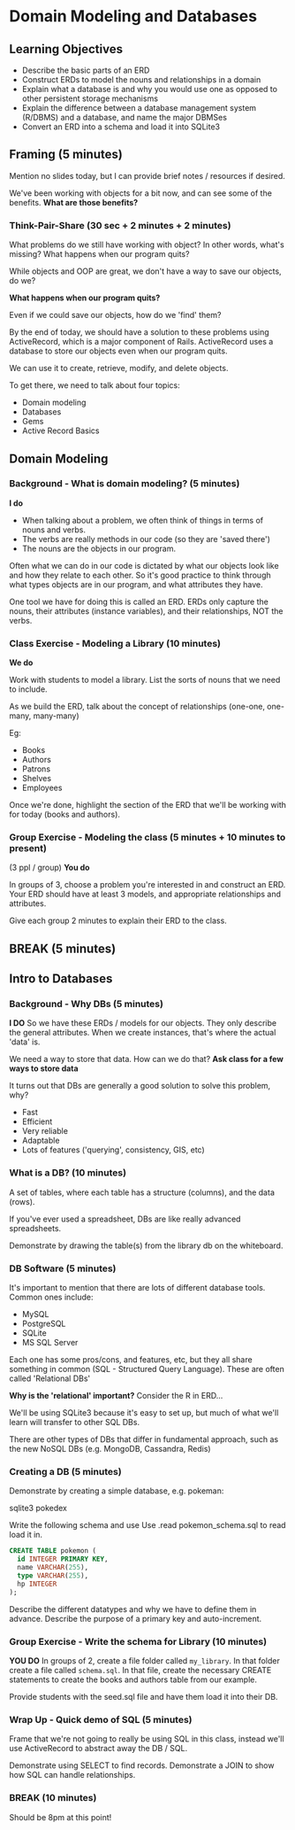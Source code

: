 # Domain Modeling and Databases

## Learning Objectives

* Describe the basic parts of an ERD
* Construct ERDs to model the nouns and relationships in a domain
* Explain what a database is and why you would use one as opposed to other
  persistent storage mechanisms
* Explain the difference between a database management system (R/DBMS) and a
  database, and name the major DBMSes
* Convert an ERD into a schema and load it into SQLite3

## Framing (5 minutes)

Mention no slides today, but I can provide brief notes / resources if desired.

We've been working with objects for a bit now, and can see some of the benefits.
**What are those benefits?**

### Think-Pair-Share (30 sec + 2 minutes + 2 minutes)

What problems do we still have working with object? In other words, what's
missing? What happens when our program quits?


While objects and OOP are great, we don't have a way to save our objects, do we?

**What happens when our program quits?**

Even if we could save our objects, how do we 'find' them?

By the end of today, we should have a solution to these problems using
ActiveRecord, which is a major component of Rails. ActiveRecord uses a database
to store our objects even when our program quits.

We can use it to create, retrieve, modify, and delete objects.

To get there, we need to talk about four topics:
* Domain modeling
* Databases
* Gems
* Active Record Basics


## Domain Modeling

### Background - What is domain modeling? (5 minutes)
**I do**

* When talking about a problem, we often think of things in terms of nouns and
  verbs.
* The verbs are really methods in our code (so they are 'saved there')
* The nouns are the objects in our program.

Often what we can do in our code is dictated by what our objects look like and
how they relate to each other. So it's good practice to think through what
types objects are in our program, and what attributes they have.

One tool we have for doing this is called an ERD. ERDs only capture the nouns,
their attributes (instance variables), and their relationships, NOT the verbs.


### Class Exercise - Modeling a Library (10 minutes)
**We do**

Work with students to model a library. List the sorts of nouns that we need to
include.

As we build the ERD, talk about the concept of relationships (one-one, one-many,
many-many)

Eg:
* Books
* Authors
* Patrons
* Shelves
* Employees

Once we're done, highlight the section of the ERD that we'll be working with for
today (books and authors).

### Group Exercise - Modeling the class (5 minutes + 10 minutes to present)
(3 ppl / group)
**You do**

In groups of 3, choose a problem you're interested in and construct an ERD. Your
ERD should have at least 3 models, and appropriate relationships and attributes.

Give each group 2 minutes to explain their ERD to the class.

## BREAK (5 minutes)


## Intro to Databases

### Background - Why DBs (5 minutes)
**I DO**
So we have these ERDs / models for our objects. They only describe the general
attributes. When we create instances, that's where the actual 'data' is.

We need a way to store that data. How can we do that?
**Ask class for a few ways to store data**

It turns out that DBs are generally a good solution to solve this problem, why?

* Fast
* Efficient
* Very reliable
* Adaptable
* Lots of features ('querying', consistency, GIS, etc)

### What is a DB? (10 minutes)

A set of tables, where each table has a structure (columns), and the data
(rows).

If you've ever used a spreadsheet, DBs are like really advanced spreadsheets.

Demonstrate by drawing the table(s) from the library db on the whiteboard.

### DB Software (5 minutes)

It's important to mention that there are lots of different database tools.
Common ones include:

* MySQL
* PostgreSQL
* SQLite
* MS SQL Server

Each one has some pros/cons, and features, etc, but they all share something in
common (SQL - Structured Query Language). These are often called 'Relational DBs'

**Why is the 'relational' important?**
Consider the R in ERD...

We'll be using SQLite3 because it's easy to set up, but much of what we'll learn
will transfer to other SQL DBs.

There are other types of DBs that differ in fundamental approach, such as the
new NoSQL DBs (e.g. MongoDB, Cassandra, Redis)

### Creating a DB (5 minutes)

Demonstrate by creating a simple database, e.g. pokeman:

sqlite3 pokedex

Write the following schema and use Use .read pokemon_schema.sql to read load it in.

```sql
CREATE TABLE pokemon (
  id INTEGER PRIMARY KEY,
  name VARCHAR(255),
  type VARCHAR(255),
  hp INTEGER
);
```

Describe the different datatypes and why we have to define them in advance.
Describe the purpose of a primary key and auto-increment.


### Group Exercise - Write the schema for Library (10 minutes)
**YOU DO**
In groups of 2, create a file folder called `my_library`.
In that folder create a file called `schema.sql`.
In that file, create the necessary CREATE statements to create the books and authors
table from our example.

Provide students with the seed.sql file and have them load it into their DB.

### Wrap Up - Quick demo of SQL (5 minutes)

Frame that we're not going to really be using SQL in this class, instead we'll
use ActiveRecord to abstract away the DB / SQL.

Demonstrate using SELECT to find records. Demonstrate a JOIN to show how SQL can
handle relationships.

### BREAK (10 minutes)

Should be 8pm at this point!
